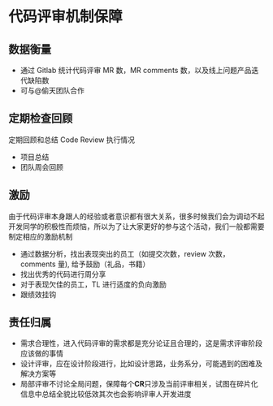 # 代码评审机制保障

## 数据衡量

+ 通过 Gitlab 统计代码评审 MR 数，MR comments 数，以及线上问题产品迭代缺陷数
+ 可与@偷天团队合作

## 定期检查回顾

定期回顾和总结 Code Review 执行情况

+ 项目总结
+ 团队周会回顾

## 激励

 由于代码评审本身跟人的经验或者意识都有很大关系，很多时候我们会为调动不起开发同学的积极性而烦恼，所以为了让大家更好的参与这个活动，我们一般都需要制定相应的激励机制

+ 通过数据分析，找出表现突出的员工（如提交次数，review 次数，comments 量), 给予鼓励（礼品，书籍）
+ 找出优秀的代码进行周分享
+ 对于表现欠佳的员工，TL 进行适度的负向激励
+ 跟绩效挂钩

## 责任归属

+ 需求合理性，进入代码评审的需求都是充分论证且合理的，这是需求评审阶段应该做的事情
+ 设计评审，应在设计阶段进行，比如设计思路，业务系分，可能遇到的困难及解决方案等
+ 局部评审不讨论全局问题，保障每个**CR**只涉及当前评审相关，试图在碎片化信息中总结全貌比较低效其次也会影响评审人开发进度
